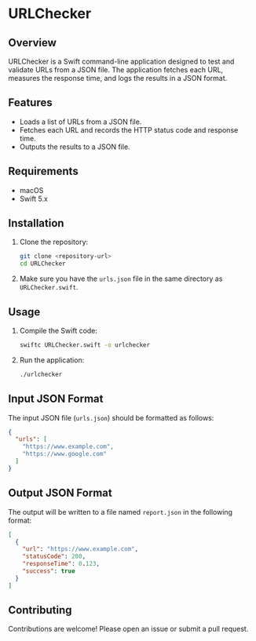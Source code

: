 # URLChecker

## Overview
URLChecker is a Swift command-line application designed to test and validate URLs from a JSON file. The application fetches each URL, measures the response time, and logs the results in a JSON format.

## Features
- Loads a list of URLs from a JSON file.
- Fetches each URL and records the HTTP status code and response time.
- Outputs the results to a JSON file.

## Requirements
- macOS
- Swift 5.x

## Installation
1. Clone the repository:
   ```bash
   git clone <repository-url>
   cd URLChecker
   ```
2. Make sure you have the `urls.json` file in the same directory as `URLChecker.swift`.

## Usage
1. Compile the Swift code:
   ```bash
   swiftc URLChecker.swift -o urlchecker
   ```
2. Run the application:
   ```bash
   ./urlchecker
   ```

## Input JSON Format
The input JSON file (`urls.json`) should be formatted as follows:
```json
{
  "urls": [
    "https://www.example.com",
    "https://www.google.com"
  ]
}
```

## Output JSON Format
The output will be written to a file named `report.json` in the following format:
```json
[
  {
    "url": "https://www.example.com",
    "statusCode": 200,
    "responseTime": 0.123,
    "success": true
  }
]
```

## Contributing
Contributions are welcome! Please open an issue or submit a pull request.
